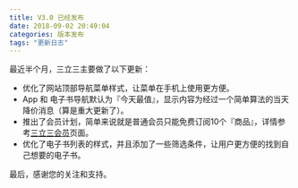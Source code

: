 ```yaml
---
title: V3.0 已经发布
date: 2018-09-02 20:49:04
categories: 版本发布
tags: "更新日志"
---
```


最近半个月，三立三主要做了以下更新：

- 优化了网站顶部导航菜单样式，让菜单在手机上使用更方便。
- App 和 电子书导航默认为『今天最值』，显示内容为经过一个简单算法的当天降价消息（算是重大更新了）。
- 推出了会员计划，简单来说就是普通会员只能免费订阅10个『商品』，详情参考[三立三会员](https://3li3.com/site/pricing)页面。
- 优化了电子书列表的样式，并且添加了一些筛选条件，让用户更方便的找到自己想要的电子书。


最后，感谢您的关注和支持。